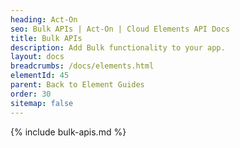 ```yaml
---
heading: Act-On
seo: Bulk APIs | Act-On | Cloud Elements API Docs
title: Bulk APIs
description: Add Bulk functionality to your app.
layout: docs
breadcrumbs: /docs/elements.html
elementId: 45
parent: Back to Element Guides
order: 30
sitemap: false
---
```


{% include bulk-apis.md %}
